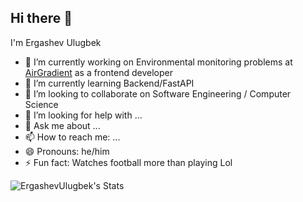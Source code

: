## Hi there 👋
I'm Ergashev Ulugbek

- 🔭 I’m currently working on Environmental monitoring problems at [AirGradient](https://airgradient.com) as a frontend developer
- 🌱 I’m currently learning Backend/FastAPI
- 👯 I’m looking to collaborate on Software Engineering / Computer Science
- 🤔 I’m looking for help with ...
- 💬 Ask me about ...
- 📫 How to reach me: ...
- 😄 Pronouns: he/him
- ⚡ Fun fact: Watches football more than playing Lol

![ErgashevUlugbek's Stats](https://github-readme-stats.vercel.app/api?username=ErgashevUlugbek&theme=vue-dark&show_icons=true&hide_border=true&count_private=true)
